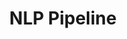 ---
title: "NLP Pipeline"
description: "Comprehensive natural language processing pipeline with support for various tasks including text classification, named entity recognition, and sentiment analysis."
img: "/post6/86F3CD44-0E93-46A0-B15B-AAC38C9F1D46.jpeg"
url: "https://github.com/usamahz/nlp-pipeline"
featured: true
--- 
